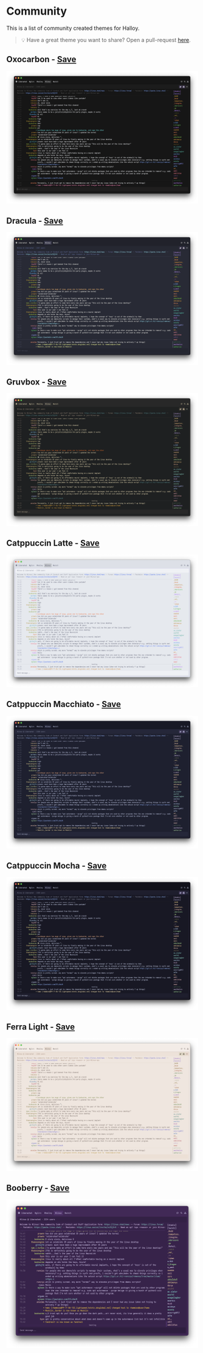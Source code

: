# Community

This is a list of community created themes for Halloy.

> 💡 Have a great theme you want to share? Open a pull-request [here](https://github.com/squidowl/halloy/pulls).


## Oxocarbon - [Save](oxocarbon.toml)

<img src="oxocarbon.png">

## Dracula - [Save](dracula.toml)

<img src="dracula.png">

## Gruvbox - [Save](gruvbox.toml)

<img src="gruvbox.png">

## Catppuccin Latte - [Save](catppuccin-latte.toml)

<img src="catppuccin-latte.png">


## Catppuccin Macchiato - [Save](catppuccin-macchiato.toml)

<img src="catppuccin-macchiato.png">

## Catppuccin Mocha - [Save](catppuccin-mocha.toml)

<img src="catppuccin-mocha.png">

## Ferra Light - [Save](ferra-light.toml)

<img src="ferra-light.png">

## Booberry - [Save](booberry.toml)

<img src="booberry.png">

